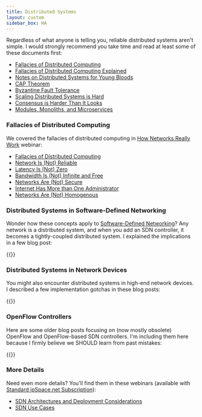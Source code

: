 ```yaml
---
title: Distributed Systems
layout: custom
sidebar_box: HA
---
```

Regardless of what anyone is telling you, reliable distributed systems aren't simple. I would strongly recommend you take time and read at least some of these documents first:

* [Fallacies of Distributed Computing](https://en.wikipedia.org/wiki/Fallacies_of_distributed_computing)
* [Fallacies of Distributed Computing Explained](http://www.rgoarchitects.com/Files/fallacies.pdf)
* [Notes on Distributed Systems for Young Bloods](https://www.somethingsimilar.com/2013/01/14/notes-on-distributed-systems-for-young-bloods/)
* [CAP Theorem](https://codahale.com/you-cant-sacrifice-partition-tolerance/)
* [Byzantine Fault Tolerance](https://en.wikipedia.org/wiki/Byzantine_fault)
* [Scaling Distributed Systems is Hard](https://queue.acm.org/detail.cfm?ref=rss&id=2693195)
* [Consensus is Harder Than It Looks](http://brooker.co.za/blog/2020/10/05/consensus.html)
* [Modules, Monoliths, and Microservices](https://tailscale.com/blog/modules-monoliths-and-microservices/)

### Fallacies of Distributed Computing

We covered the fallacies of distributed computing in [How Networks Really Work](https://www.ipspace.net/How_Networks_Really_Work) webinar:

* [Fallacies of Distributed Computing](https://my.ipspace.net/bin/get/Net101/F1%20-%20Fallacies%20of%20Distributed%20Computing.mp4?doccode=Net101)  
* [Network Is (Not) Reliable](https://my.ipspace.net/bin/get/Net101/F2.1%20-%20Network%20Is%20%28Not%29%20Reliable.mp4?doccode=Net101)  
* [Latency Is (Not) Zero](https://my.ipspace.net/bin/get/Net101/F2.2%20-%20Latency%20Is%20%28Not%29%20Zero.mp4?doccode=Net101)  
* [Bandwidth Is (Not) Infinite and Free](https://my.ipspace.net/bin/get/Net101/F2.3%20-%20Bandwidth%20Is%20%28Not%29%20Infinite%20and%20Free.mp4?doccode=Net101)  
* [Networks Are (Not) Secure](https://my.ipspace.net/bin/get/Net101/F2.4%20-%20Networks%20Are%20%28Not%29%20Secure.mp4?doccode=Net101)  
* [Internet Has More than One Administrator](https://my.ipspace.net/bin/get/Net101/F2.5%20-%20Internet%20Has%20More%20than%20One%20Administrator.mp4?doccode=Net101)  
* [Networks Are (Not) Homogenous](https://my.ipspace.net/bin/get/Net101/F2.6%20-%20Networks%20Are%20%28Not%29%20Homogenous.mp4?doccode=Net101)

### Distributed Systems in Software-Defined Networking

Wonder how these concepts apply to [Software-Defined Networking](https://www.ipspace.net/SDN)? Any network is a distributed system, and when you add an SDN controller, it becomes a tightly-coupled distributed system. I explained the implications in a few blog post:

{{<series-listing tag="sdn" year="sure" weight="yes">}}

### Distributed Systems in Network Devices

You might also encounter distributed systems in high-end network devices. I described a few implementation gotchas in these blog posts:

{{<series-listing tag="device" year="sure" weight="yes">}}

### OpenFlow Controllers

Here are some older blog posts focusing on (now mostly obsolete) OpenFlow and OpenFlow-based SDN controllers. I'm including them here because I firmly believe we SHOULD learn from past mistakes:

{{<series-listing tag="openflow" year="sure" weight="yes">}}

### More Details

Need even more details? You'll find them in these webinars (available with [Standard ipSpace.net Subscription](https://www.ipspace.net/Subscription)):

* [SDN Architectures and Deployment Considerations](https://www.ipspace.net/SDN_Architectures_and_Deployment_Considerations)
* [SDN Use Cases](https://www.ipspace.net/SDN_Use_Cases)

